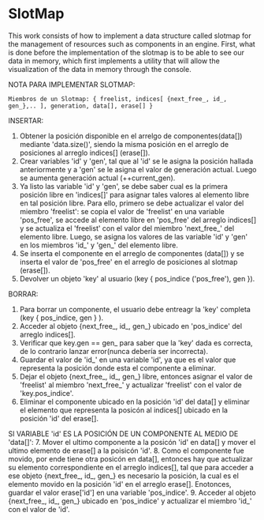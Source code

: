 # SlotMap
This work consists of how to implement a data structure called slotmap for the management of resources such as components in an engine. First, what is done before the implementation of the slotmap is to be able to see our data in memory, which first implements a utility that will allow the visualization of the data in memory through the console.

NOTA PARA IMPLEMENTAR SLOTMAP:

    Miembros de un Slotmap: { freelist, indices[ {next_free_, id_, gen_},.. ], generation, data[], erase[] }

INSERTAR:
 1. Obtener la posición disponible en el arrelgo de componentes(data[]) mediante 'data.size()', siendo la misma posición en el arreglo de posiciones al arreglo indices[] (erase[]).
 2. Crear variables 'id' y 'gen', tal que al 'id' se le asigna la posición hallada anteriormente y a 'gen' se le asigna el valor de generación actual. Luego se aumenta generación actual (++current_gen).
 3. Ya listo las variable 'id' y 'gen', se debe saber cual es la primera posición libre en 'indices[]' para asignar tales valores al elemento libre en tal posición libre. 
 Para ello, primero se debe actualizar el valor del miembro 'freelist': se copia el valor de 'freelist' en una variable 'pos_free', se accede al elemento libre en 'pos_free' del arreglo indices[] y se actualiza el 'freelist' con el valor del miembro 'next_free_' del elemento libre.
 Luego, se asigna los valores de las variable 'id' y 'gen' en los miembros 'id_' y 'gen_' del elemento libre.
 4. Se inserta el componente en el arreglo de componentes (data[]) y se inserta el valor de 'pos_free' en el arreglo de posiciones al slotmap (erase[]).
 5. Devolver un objeto 'key' al usuario (key { pos_indice ('pos_free'), gen }).

BORRAR:
 1. Para borrar un componente, el usuario debe entreagr la 'key' completa (key { pos_indice, gen } ).
 2. Acceder al objeto {next_free_, id_, gen_} ubicado en 'pos_indice' del arreglo indices[].
 3. Verificar que key.gen == gen_ para saber que la 'key' dada es correcta, de lo contrario lanzar error(nunca debería ser incorrecta).
 4. Guardar el valor de 'id_' en una variable 'id', ya que es el valor que representa la posición donde esta el componente a eliminar.
 5. Dejar el objeto {next_free_, id_, gen_} libre, entonces asignar el valor de 'freelist' al miembro 'next_free_' y actualizar 'freelist' con el valor de 'key.pos_indice'. 
 6. Eliminar el componente ubicado en la posición 'id' del data[] y eliminar el elemento que representa la posicón al indices[] ubicado en la posición 'id' del erase[].

 SI VARIABLE 'id' ES LA POSICIÓN DE UN COMPONENTE AL MEDIO DE 'data[]': 
  7. Mover el ultimo componente a la posicón 'id' en data[] y mover el ultimo elemento de erase[] a la poisicón 'id'.
  8. Como el componente fue movido, por ende tiene otra posicón en data[], entonces hay que actualizar su elemento correspondiente en el arreglo indices[], tal que para acceder a ese objeto {next_free_, id_, gen_} es necesario la posición, la cual es el elemento movido en la posición 'id' en el arreglo erase[]. Enotonces, guardar el valor erase['id'] en una variable 'pos_indice'.
  9. Acceder al objeto {next_free_, id_, gen_} ubicado en 'pos_indice' y actualizar el miembro 'id_' con el valor de 'id'.
